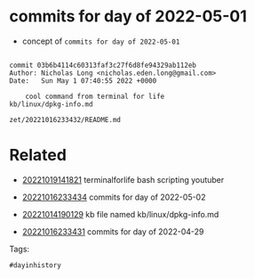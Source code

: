 # commits for day of 2022-05-01

- concept of `commits for day of 2022-05-01`

```

commit 03b6b4114c60313faf3c27f6d8fe94329ab112eb
Author: Nicholas Long <nicholas.eden.long@gmail.com>
Date:   Sun May 1 07:40:55 2022 +0000

    cool command from terminal for life
kb/linux/dpkg-info.md
```

` zet/20221016233432/README.md `

# Related

- [20221019141821](/zet/20221019141821/README.md) terminalforlife bash scripting youtuber

- [20221016233434](/zet/20221016233434/README.md) commits for day of 2022-05-02
- [20221014190129](/zet/20221014190129/README.md) kb file named kb/linux/dpkg-info.md
- [20221016233431](/zet/20221016233431/README.md) commits for day of 2022-04-29

Tags:

    #dayinhistory
